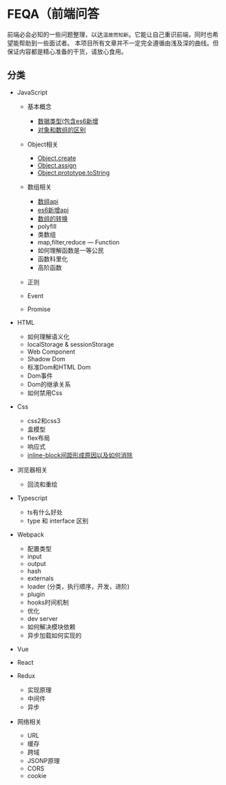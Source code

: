 # FEQA（前端问答

前端必会必知的一些问题整理，以达`温故而知新`。它能让自己重识前端，同时也希望能帮助到一些面试者。
本项目所有文章并不一定完全遵循由浅及深的曲线。但保证内容都是精心准备的干货，请放心食用。

## 分类

- JavaScript
  - 基本概念
    - [数据类型(包含es6新增](./docs/javascript/数据类型.html)
    - [对象和数组的区别](./docs/javascript/对象和数组的区别.html)
  - Object相关
    - [Object.create](./docs/javascript/Object.create.html)
    - [Object.assign](./docs/javascript/Object.assign.html)
    - [Object.prototype.toString](./docs/javascript/Object.prototype.toString.html)

  - 数组相关
    - [数组api](./docs/javascript/数组api.html)
    - [es6新增api](./docs/javascript/es6新增api.html)
    - [数组的转换](./docs/javascript/数组的转换.html)
    - polyfill
    - 类数组
    - map,filter,reduce
  — Function
    - 如何理解函数是一等公民
    - 函数科里化
    - 高阶函数
  - 正则
  
  - Event
  - Promise
  
- HTML
  - 如何理解语义化
  - localStorage & sessionStorage
  - Web Component
  - Shadow Dom
  - 标准Dom和HTML Dom
  - Dom事件
  - Dom的继承关系
  - 如何禁用Css
  
- Css
  - css2和css3
  - 盒模型
  - flex布局
  - 响应式
  - [inline-block间距形成原因以及如何消除](./docs/css/inline-block间距形成原因以及如何消除.html)
- 浏览器相关
  - 回流和重绘
  
- Typescript
  - ts有什么好处
  - type 和 interface 区别

- Webpack
  - 配置类型
  - input
  - output
  - hash
  - externals
  - loader (分类，执行顺序，开发，进阶)
  - plugin
  - hooks时间机制
  - 优化
  - dev server
  - 如何解决模块依赖
  - 异步加载如何实现的
- Vue
- React
- Redux
  - 实现原理
  - 中间件
  - 异步
- 网络相关
  - URL
  - 缓存
  - 跨域
  - JSONP原理
  - CORS
  - cookie
